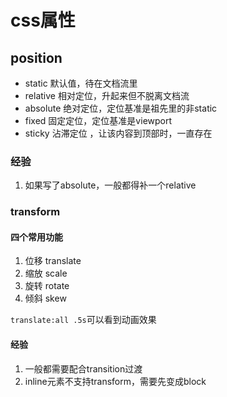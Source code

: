 # css属性
## position
 * static  默认值，待在文档流里
 * relative 相对定位，升起来但不脱离文档流
 * absolute 绝对定位，定位基准是祖先里的非static
 * fixed 固定定位，定位基准是viewport
 * sticky 沾滞定位 ，让该内容到顶部时，一直存在

### 经验
 1. 如果写了absolute，一般都得补一个relative

### transform
#### 四个常用功能
1. 位移 translate
2. 缩放 scale
3. 旋转 rotate
4. 倾斜 skew

`translate:all .5s`可以看到动画效果
#### 经验
1. 一般都需要配合transition过渡
2. inline元素不支持transform，需要先变成block
